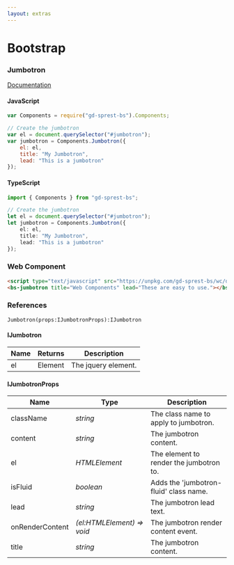 ```yaml
---
layout: extras
---
```

# Bootstrap

### Jumbotron
[Documentation](https://getbootstrap.com/docs/4.1/components/jumbotron)

<div id="jumbotronDemo"></div>

#### JavaScript
```js
var Components = require("gd-sprest-bs").Components;

// Create the jumbotron
var el = document.querySelector("#jumbotron");
var jumbotron = Components.Jumbotron({
    el: el,
    title: "My Jumbotron",
    lead: "This is a jumbotron"
});
```
#### TypeScript
```ts
import { Components } from "gd-sprest-bs";

// Create the jumbotron
let el = document.querySelector("#jumbotron");
let jumbotron = Components.Jumbotron({
    el: el,
    title: "My Jumbotron",
    lead: "This is a jumbotron"
});
```

### Web Component

<bs-jumbotron title="Web Components" lead="These are easy to use."></bs-jumbotron>

```html
<script type="text/javascript" src="https://unpkg.com/gd-sprest-bs/wc/dist/gd-sprest-bs.js"></script>
<bs-jumbotron title="Web Components" lead="These are easy to use."></bs-jumbotron>
```

### References

```
Jumbotron(props:IJumbotronProps):IJumbotron
```

#### IJumbotron

| Name | Returns | Description |
| --- | --- | --- |
| el | Element | The jquery element. |

#### IJumbotronProps

| Name | Type | Description |
| --- | --- | --- |
| className | _string_ | The class name to apply to jumbotron. |
| content | _string_ | The jumbotron content. |
| el | _HTMLElement_ | The element to render the jumbotron to. |
| isFluid | _boolean_ | Adds the 'jumbotron-fluid' class name. |
| lead | _string_ | The jumbotron lead text. |
| onRenderContent | _(el:HTMLElement) => void_ | The jumbotron render content event. |
| title | _string_ | The jumbotron content. |

<script type="text/javascript">
    // Wait for the window to be loaded
    window.addEventListener("load", function() {
        // See if a jumbotron exists
        var jumbotron = document.querySelector("#jumbotronDemo");
        if(jumbotron) {
            // Render the jumbotron
            $REST.Components.Jumbotron({
                el: jumbotron,
                title: "My Jumbotron",
                lead: "This is a jumbotron"
            });
        }
    });
</script>